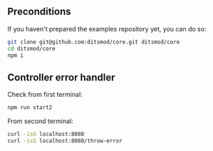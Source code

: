 ## Preconditions

If you haven't prepared the examples repository yet, you can do so:

```bash
git clone git@github.com:ditsmod/core.git ditsmod/core
cd ditsmod/core
npm i
```

## Controller error handler

Check from first terminal:

```bash
npm run start2
```

From second terminal:

```bash
curl -isS localhost:8080
curl -isS localhost:8080/throw-error
```
